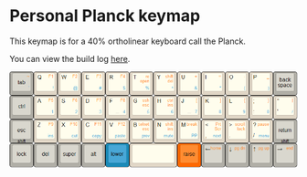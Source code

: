 # Personal Planck keymap

This keymap is for a 40% ortholinear keyboard call the Planck.

You can view the build log [here](http://imgur.com/a/YUMNN).

![planck](planck.png)
